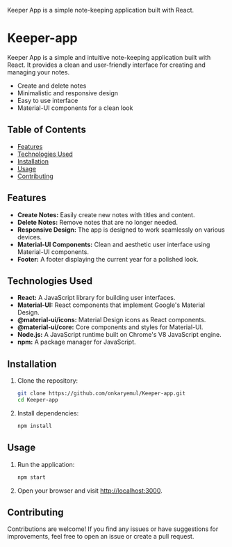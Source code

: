 Keeper App is a simple note-keeping application built with React.

# Keeper-app

Keeper App is a simple and intuitive note-keeping application built with React. It provides a clean and user-friendly interface for creating and managing your notes.

- Create and delete notes
- Minimalistic and responsive design
- Easy to use interface
- Material-UI components for a clean look

  
## Table of Contents

- [Features](#features)
- [Technologies Used](#technologies-used)
- [Installation](#installation)
- [Usage](#usage)
- [Contributing](#contributing)


## Features

- **Create Notes:** Easily create new notes with titles and content.
- **Delete Notes:** Remove notes that are no longer needed.
- **Responsive Design:** The app is designed to work seamlessly on various devices.
- **Material-UI Components:** Clean and aesthetic user interface using Material-UI components.
- **Footer:** A footer displaying the current year for a polished look.


## Technologies Used

- **React:** A JavaScript library for building user interfaces.
- **Material-UI:** React components that implement Google's Material Design.
- **@material-ui/icons:** Material Design icons as React components.
- **@material-ui/core:** Core components and styles for Material-UI.
- **Node.js:** A JavaScript runtime built on Chrome's V8 JavaScript engine.
- **npm:** A package manager for JavaScript.


## Installation

1. Clone the repository:

    ```bash
    git clone https://github.com/onkaryemul/Keeper-app.git
    cd Keeper-app
    ```

2. Install dependencies:

    ```bash
    npm install
    ```

## Usage

1. Run the application:

    ```bash
    npm start
    ```

2. Open your browser and visit [http://localhost:3000](http://localhost:3000).

## Contributing

Contributions are welcome! If you find any issues or have suggestions for improvements, feel free to open an issue or create a pull request.
